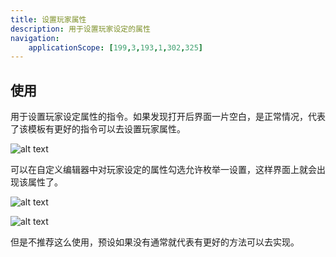 ```yaml
---
title: 设置玩家属性
description: 用于设置玩家设定的属性
navigation:
    applicationScope: [199,3,193,1,302,325]
---
```


## 使用

用于设置玩家设定属性的指令。如果发现打开后界面一片空白，是正常情况，代表了该模板有更好的指令可以去设置玩家属性。

![alt text](https://assbak.gcw.wiki/gcw/image/zh_hans/commands/player/setplayerattributes/image.png)

可以在自定义编辑器中对玩家设定的属性勾选允许枚举一设置，这样界面上就会出现该属性了。

![alt text](https://assbak.gcw.wiki/gcw/image/zh_hans/commands/player/setplayerattributes/image-1.png)

![alt text](https://assbak.gcw.wiki/gcw/image/zh_hans/commands/player/setplayerattributes/image-2.png)

但是不推荐这么使用，预设如果没有通常就代表有更好的方法可以去实现。
